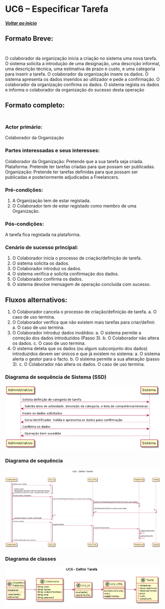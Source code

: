 # UC6 – Especificar Tarefa<br/>

##### [Voltar ao início](https://github.com/ajorgesantosp/upskill_java1_g1/blob/main/README.md)

## Formato Breve:<br/><br/>

O colaborador da organização inicia a criação no sistema uma nova tarefa. O sistema solicita a introdução de uma designação, uma descrição informal, uma descrição técnica, uma estimativa de prazo e custo, e uma categoria para inserir a tarefa. O colaborador da organização insere os dados. O sistema apresenta os dados inseridos ao utilizador e pede a confirmação. O colaborador da organização confirma os dados. O sistema regista os dados e informa o colaborador da organização do sucesso desta operação

## Formato completo:<br/><br/>

### Actor primário:<br/>

Colaborador da Organização

### Partes interessadas e seus interesses:<br/>

Colaborador da Organização: Pretende que a sua tarefa seja criada.
Plataforma: Pretende ter tarefas criadas para que possam ser publicadas.
Organização: Pretende ter tarefas definidas para que possam ser publicadas e posteriormente adjudicadas a Freelancers.

### Pré-condições:<br/>

1. A Organização tem de estar registada.
2. O Colaborador tem de estar registado como membro de uma Organização.

### Pós-condições:<br/>

A tarefa fica registada na plataforma.

### Cenário de sucesso principal:<br/>

1. O Colaborador inicia o processo de criação/definição de tarefa.
2. O sistema solicita os dados.
3. O Colaborador introduz os dados.
4. O sistema verifica e solicita confirmação dos dados.
5. O Colaborador confirma os dados.
6. O sistema devolve mensagem de operação concluída com sucesso.

## Fluxos alternativos:<br/>

1. O Colaborador cancela o processo de criação/definição de tarefa.
   a. O caso de uso termina.
2. O Colaborador verifica que não existem mais tarefas para criar/definir.
   a. O caso de uso termina.
3. O Colaborador introduz dados inválidos:
   a. O sistema permite a correção dos dados introduzidos (Passo 3).
   b. O Colaborador não altera os dados.
   c. O caso de uso termina.
4. O sistema deteta que os dados (ou algum subconjunto dos dados) introduzidos devem ser únicos e que já existem no sistema:
   a. O sistema alerta o gestor para o facto.
   b. O sistema permite a sua alteração (passo 3).
   c. O Colaborador não altera os dados. O caso de uso termina.

### Diagrama de sequência de Sistema (SSD)<br/>

![UC6_SSD.png](UC6_SSD.png)

### Diagrama de sequência<br/>

![UC6_DS.png](UC6_DS.png)

### Diagrama de classes<br/>

![UC6_DC.png](UC6_DC.png)
